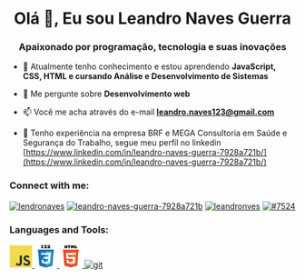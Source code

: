 <h1 align="center">Olá 👋, Eu sou Leandro Naves Guerra</h1>
<h3 align="center">Apaixonado por programação, tecnologia e suas inovações</h3>

- 🌱 Atualmente tenho conhecimento e estou aprendendo **JavaScript, CSS, HTML e cursando Análise e Desenvolvimento de Sistemas**

- 💬 Me pergunte sobre **Desenvolvimento web**

- 📫 Você me acha através do e-mail **leandro.naves123@gmail.com**

- 📄 Tenho experiência na empresa BRF e MEGA Consultoria em Saúde e Segurança do Trabalho, segue meu perfil no linkedin [https://www.linkedin.com/in/leandro-naves-guerra-7928a721b/](https://www.linkedin.com/in/leandro-naves-guerra-7928a721b/)

<h3 align="left">Connect with me:</h3>
<p align="left">
<a href="https://instagram.com/lendronaves" target="blank"><img align="center" src="https://raw.githubusercontent.com/rahuldkjain/github-profile-readme-generator/master/src/images/icons/Social/instagram.svg" alt="lendronaves" height="30" width="40" /></a>
<a href="https://linkedin.com/in/leandro-naves-guerra-7928a721b" target="blank"><img align="center" src="https://raw.githubusercontent.com/rahuldkjain/github-profile-readme-generator/master/src/images/icons/Social/linked-in-alt.svg" alt="leandro-naves-guerra-7928a721b" height="30" width="40" /></a>
<a href="https://codepen.io/leandronves" target="blank"><img align="center" src="https://raw.githubusercontent.com/rahuldkjain/github-profile-readme-generator/master/src/images/icons/Social/codepen.svg" alt="leandronves" height="30" width="40" /></a>
<a href="https://discord.gg/#7524" target="blank"><img align="center" src="https://raw.githubusercontent.com/rahuldkjain/github-profile-readme-generator/master/src/images/icons/Social/discord.svg" alt="#7524" height="30" width="40" /></a>
</p>

<h3 align="left">Languages and Tools:</h3>
<p align="left"> 
</a> <a href="https://developer.mozilla.org/en-US/docs/Web/JavaScript" target="_blank" rel="noreferrer"> <img src="https://raw.githubusercontent.com/devicons/devicon/master/icons/javascript/javascript-original.svg" alt="javascript" width="40" height="40"/> </a> <a href="https://www.w3schools.com/css/" target="_blank" rel="noreferrer"> <img src="https://raw.githubusercontent.com/devicons/devicon/master/icons/css3/css3-original-wordmark.svg" alt="css3" width="40" height="40"/>  <a href="https://developer.mozilla.org/pt-BR/docs/Web/HTML/" target="_blank" rel="noreferrer"> <img src="https://raw.githubusercontent.com/devicons/devicon/master/icons/html5/html5-original-wordmark.svg" alt="html5" width="40" height="40"/>  </a> <a href="https://git-scm.com/" target="_blank" rel="noreferrer"> <img src="https://www.vectorlogo.zone/logos/git-scm/git-scm-icon.svg" alt="git" width="40" height="40"/> </a> </p>
